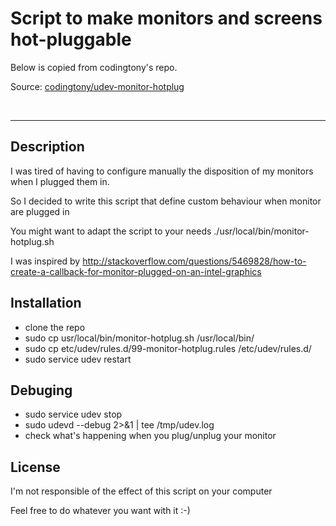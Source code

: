 # Script to make monitors and screens hot-pluggable

Below is copied from codingtony's repo.

Source: [codingtony/udev-monitor-hotplug](https://github.com/codingtony/udev-monitor-hotplug "Coding Tony- monitor-hotplug")

  
    
<br>  

------------------  

## Description

I was tired of having to configure manually the disposition of my monitors when I plugged them in.

So I decided to write this script that define custom behaviour when monitor are plugged in

You might want to adapt the script to your needs ./usr/local/bin/monitor-hotplug.sh

I was inspired by http://stackoverflow.com/questions/5469828/how-to-create-a-callback-for-monitor-plugged-on-an-intel-graphics

## Installation
  * clone the repo
  * sudo cp usr/local/bin/monitor-hotplug.sh /usr/local/bin/
  * sudo cp etc/udev/rules.d/99-monitor-hotplug.rules  /etc/udev/rules.d/
  * sudo service udev restart

## Debuging
  * sudo service udev stop
  * sudo udevd --debug 2>&1 | tee /tmp/udev.log
  * check what's happening when you plug/unplug your monitor


## License

I'm not responsible of the effect of this script on your computer

Feel free to do whatever you want with it :-)
